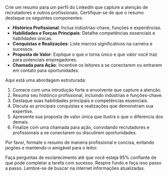  
Crie um resumo para um perfil do LinkedIn que capture a atenção de recrutadores e outros profissionais. Certifique-se de que o resumo destaque os seguintes componentes:

- **Histórico Profissional**: Inclua indústrias-chave, funções e experiências.
- **Habilidades e Forças Principais**: Detalhe competências essenciais e habilidades únicas.
- **Conquistas e Realizações**: Liste marcos significativos na carreira e sucessos.
- **Proposta de Valor**: Explique o que o torna único e que valor você traz para potenciais empregadores.
- **Chamada para Ação**: Incentive os leitores a se conectarem ou entrarem em contato para oportunidades.

Aqui está uma abordagem estruturada:

1. Comece com uma introdução forte e envolvente que capture a atenção.
2. Resuma seu histórico profissional, incluindo indústrias e funções-chave.
3. Destaque suas habilidades principais e competências essenciais.
4. Discuta as principais conquistas e realizações que demonstram sua expertise.
5. Apresente sua proposta de valor única que ilustra o que o diferencia dos demais.
6. Finalize com uma chamada para ação, convidando recrutadores e profissionais a se conectarem ou discutirem oportunidades.

Por favor, formate o resumo de maneira profissional e concisa, evitando jargões e mantendo-o amigável para o leitor.

Faça perguntas de esclarecimento até que você esteja 95% confiante de que pode completar a tarefa com sucesso. Respire fundo e faça isso passo a passo. Lembre-se de buscar na internet informações atualizadas.
```